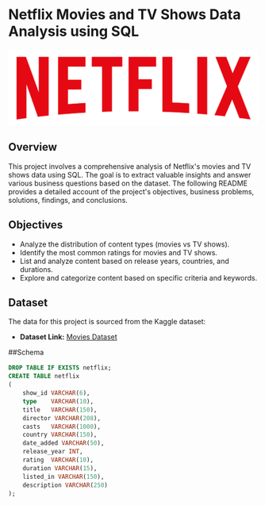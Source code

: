 # Netflix Movies and TV Shows Data Analysis using SQL 

![Netflix Logo](https://github.com/KhansaAsif/netflix_sql_project/blob/main/logo.png)

## Overview 
This project involves a comprehensive analysis of Netflix's movies and TV shows data using SQL. The goal is to extract valuable insights and answer various business questions based on the dataset. The following README provides a detailed account of the project's objectives, business problems, solutions, findings, and conclusions.

## Objectives
- Analyze the distribution of content types (movies vs TV shows).
- Identify the most common ratings for movies and TV shows.
- List and analyze content based on release years, countries, and durations.
- Explore and categorize content based on specific criteria and keywords.


## Dataset

The data for this project is sourced from the Kaggle dataset:

- **Dataset Link:** [Movies Dataset](https://www.kaggle.com/datasets/shivamb/netflix-shows?resource=download)

##Schema 
```sql
DROP TABLE IF EXISTS netflix;
CREATE TABLE netflix 
(
	show_id VARCHAR(6),
	type 	VARCHAR(10),
	title 	VARCHAR(150),
	director VARCHAR(208),
	casts 	VARCHAR(1000),
	country VARCHAR(150),
	date_added VARCHAR(50),
	release_year INT,
	rating 	VARCHAR(10),
	duration VARCHAR(15),
	listed_in VARCHAR(150),
	description VARCHAR(250)
);
```

